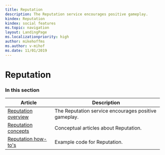 ```yaml
---
title: Reputation
description: The Reputation service encourages positive gameplay.
kindex: Reputation
kindex: social features
ms.topic: navigation
layout: LandingPage
ms.localizationpriority: high
author: mikehoffms
ms.author: v-mihof
ms.date: 11/01/2019
---
```


# Reputation


### In this section

| Article | Description |
|---------|-------------|
| [Reputation overview](live-reputation-overview.md) | The Reputation service encourages positive gameplay. |
| [Reputation concepts](concepts/live-reputation-concepts-nav.md) | Conceptual articles about Reputation. |
| [Reputation how-to's](how-to/live-reputation-howto-nav.md) | Example code for Reputation. |
